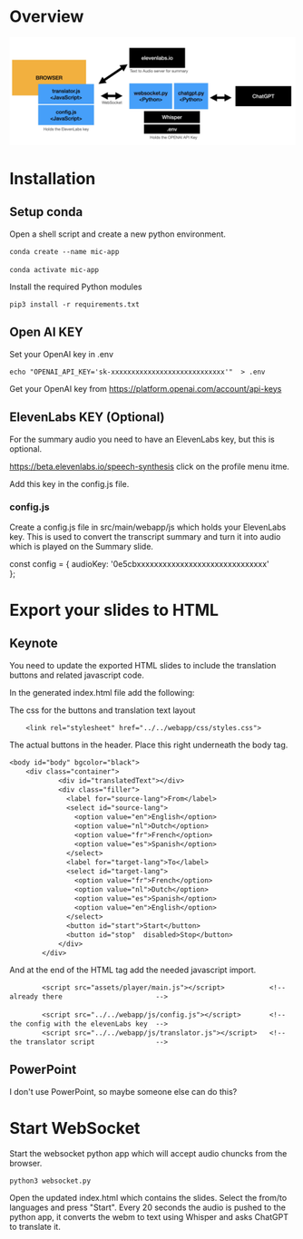 # Overview

![Overview](src/main/webapp/static/overview.jpg)

# Installation

## Setup conda

Open a shell script and create a new python environment.


    conda create --name mic-app

    conda activate mic-app


Install the required Python modules

    pip3 install -r requirements.txt


## Open AI KEY

Set your OpenAI key in .env

    echo "OPENAI_API_KEY='sk-xxxxxxxxxxxxxxxxxxxxxxxxxxxx'"  > .env

Get your OpenAI key from https://platform.openai.com/account/api-keys     

## ElevenLabs KEY (Optional)

For the summary audio you need to have an ElevenLabs key, but this is optional.

https://beta.elevenlabs.io/speech-synthesis  click on the profile menu itme.

Add this key in the config.js file.

### config.js

Create a config.js file in src/main/webapp/js which holds your ElevenLabs key.
This is used to convert the transcript summary and turn it into audio which is played on the Summary slide.

const config = {
    audioKey: '0e5cbxxxxxxxxxxxxxxxxxxxxxxxxxxxxxx'    
};

# Export your slides to HTML 

## Keynote

You need to update the exported HTML slides to include the translation buttons and related javascript code.

In the generated index.html file add the following:

The css for the buttons and translation text layout

```
    <link rel="stylesheet" href="../../webapp/css/styles.css">  
```

The actual buttons in the header.  Place this right underneath the body tag.

```
<body id="body" bgcolor="black">
    <div class="container">
            <div id="translatedText"></div>
            <div class="filler">
              <label for="source-lang">From</label>
              <select id="source-lang">
                <option value="en">English</option>
                <option value="nl">Dutch</option>
                <option value="fr">French</option>
                <option value="es">Spanish</option>
              </select>
              <label for="target-lang">To</label>
              <select id="target-lang">
                <option value="fr">French</option>
                <option value="nl">Dutch</option>
                <option value="es">Spanish</option>
                <option value="en">English</option>
              </select>
              <button id="start">Start</button>
              <button id="stop"  disabled>Stop</button>
            </div>
        </div>    
```

And at the end of the HTML <body> tag add the needed javascript import.

```
        <script src="assets/player/main.js"></script>           <!-- already there                       -->

        <script src="../../webapp/js/config.js"></script>       <!-- the config with the elevenLabs key  -->
        <script src="../../webapp/js/translator.js"></script>   <!-- the translator script               -->
```

## PowerPoint

I don't use PowerPoint, so maybe someone else can do this? 


# Start WebSocket

Start the websocket python app which will accept audio chuncks from the browser.

    python3 websocket.py

Open the updated index.html which contains the slides.  Select the from/to languages and press "Start". 
Every 20 seconds the audio is pushed to the python app, it converts the webm to text using Whisper and asks ChatGPT to translate it.


    

